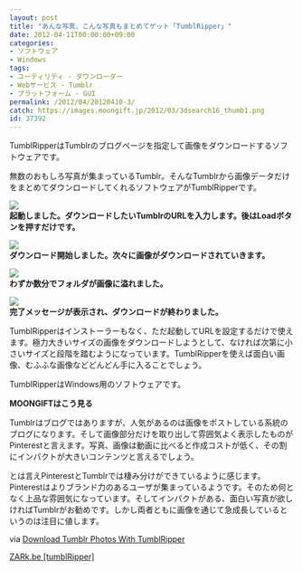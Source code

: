 ```yaml
---
layout: post
title: "あんな写真、こんな写真もまとめてゲット「TumblRipper」"
date: 2012-04-11T00:00:00+09:00
categories:
- ソフトウェア
- Windows
tags: 
- ユーティリティ - ダウンローダー
- Webサービス - Tumblr
- プラットフォーム - GUI
permalink: /2012/04/20120410-3/
catch: https://images.moongift.jp/2012/03/3dsearch16_thumb1.png
id: 37392
---
```

TumblRipperはTumblrのブログページを指定して画像をダウンロードするソフトウェアです。

  

無数のおもしろ写真が集まっているTumblr。そんなTumblrから画像データだけをまとめてダウンロードしてくれるソフトウェアがTumblRipperです。

  

[![](https://images.moongift.jp/2012/03/3dsearch13_thumb1.png)](https://images.moongift.jp/2012/03/3dsearch132.png)  
**起動しました。ダウンロードしたいTumblrのURLを入力します。後はLoadボタンを押すだけです。**

  

[![](https://images.moongift.jp/2012/03/3dsearch14_thumb.png)](https://images.moongift.jp/2012/03/3dsearch141.png)  
**ダウンロード開始しました。次々に画像がダウンロードされていきます。**

  

[![](https://images.moongift.jp/2012/03/3dsearch16_thumb1.png)](https://images.moongift.jp/2012/03/3dsearch161.png)  
**わずか数分でフォルダが画像に溢れました。**

  

[![](https://images.moongift.jp/2012/03/3dsearch17_thumb1.png)](https://images.moongift.jp/2012/03/3dsearch171.png)  
**完了メッセージが表示され、ダウンロードが終わりました。**

  

TumblRipperはインストーラーもなく、ただ起動してURLを設定するだけで使えます。極力大きいサイズの画像をダウンロードしようとして、なければ次第に小さいサイズと段階を踏むようになっています。TumblRipperを使えば面白い画像、むふふな画像などどんどん手に入ることでしょう。

  

TumblRipperはWindows用のソフトウェアです。

  
  
  

**MOONGIFTはこう見る**

  

Tumblrはブログではありますが、人気があるのは画像をポストしている系統のブログになります。そして画像部分だけを取り出して雰囲気よく表示したものがPinterestと言えます。写真、画像は動画に比べると作成コストが低く、その割にインパクトが大きいコンテンツと言えるでしょう。

  

とは言えPinterestとTumblrでは棲み分けができているように感じます。Pinterestはよりブランド力のあるユーザが集まっているようです。そのため何となく上品な雰囲気になっています。そしてインパクトがある、面白い写真が欲しければTumblrがお勧めです。しかし両者ともに画像を通じて急成長しているというのは注目に値します。

  

via [Download Tumblr Photos With TumblRipper](http://www.ghacks.net/2012/03/26/download-tumblr-photos-with-tumblripper/)

  

[ZARk.be [tumblRipper]](http://www.zark.be/software/TumblRipper.html)

